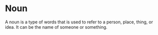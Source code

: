 # Noun
A noun is a type of words that is used to refer to a person, place, thing, or idea. It can be the name of someone or something.
